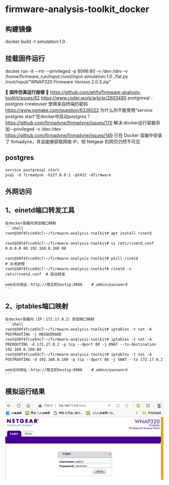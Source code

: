 # firmware-analysis-toolkit_docker

## 构建镜像
docker build -t simulation:1.0 .

## 挂载固件运行
docker run -it --rm --privileged -p 8066:80 -v /dev:/dev -v /home/firmware_run/input:/root/input simulation:1.0 ./fat.py  /root/input/"WNAP320 Firmware Version 2.0.3.zip"


🚩 **固件仿真运行报错** 🚩
	https://github.com/attify/firmware-analysis-toolkit/issues/62
	https://www.coder.work/article/2603490  postgresql - postgres createuser 使用来自终端的密码
	https://www.oomake.com/question/6336022  为什么你不能使用“service postgres start”在docker中启动postgres？
	https://github.com/firmadyne/firmadyne/issues/170    解决:docker运行容器添加--privileged -v /dev:/dev
	https://github.com/firmadyne/firmadyne/issues/149  已在 Docker 容器中安装了 firmadyne，并且能够获取网络 IP，但 Netgear 的网页仍然不可见

## postgres
```
service postgresql start
psql -U firmadyne -h127.0.0.1 -p5432 -dfirmware
```

## 外网访问
## 1、einetd端口转发工具
	在docker容器内添加端口映射
	```shell
	root@30f4fcce93c7:~/firmware-analysis-toolkit# apt install rinetd
	
	root@30f4fcce93c7:~/firmware-analysis-toolkit# vi /etc/rinetd.conf
	0.0.0.0 80 192.168.0.100 80

	root@30f4fcce93c7:~/firmware-analysis-toolkit# pkill rinetd   		       # 关闭进程
	root@30f4fcce93c7:~/firmware-analysis-toolkit# rinetd -c /etc/rinetd.conf  # 启动转发
	
	web访问地址：http://宿主机hostip:8066    # admin/password
	```

## 2、iptables端口映射
	在docker容器内（IP：172.17.0.2）添加端口映射
	```shell
	root@30f4fcce93c7:~/firmware-analysis-toolkit# iptables -t nat -A POSTROUTING -j MASQUERADE
	root@30f4fcce93c7:~/firmware-analysis-toolkit# iptables -t nat -A PREROUTING -d 172.17.0.2 -p tcp --dport 80 -j DNAT --to-destination 192.168.0.100:80
	root@30f4fcce93c7:~/firmware-analysis-toolkit# iptables -t nat -A POSTROUTING -d 192.168.0.100 -p tcp --dport 80 -j SNAT --to 172.17.0.2
	
	web访问地址：http://宿主机hostip:8066    # admin/password
	```

  ## 模拟运行结果
  ![image](https://github.com/leiwuhen92/firmware-analysis-toolkit_docker/blob/main/document/WNAP320.jpg)
 
	
